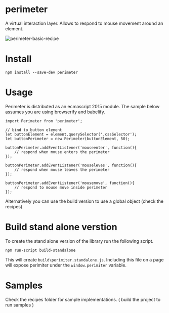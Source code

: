 # perimeter

A virtual interaction layer. Allows to respond to mouse movement around an element.

![perimeter-basic-recipe](https://cloud.githubusercontent.com/assets/299887/12561923/b84409e8-c3a2-11e5-96e3-775375c4cafb.gif)

# Install

    npm install --save-dev perimeter


# Usage

Perimeter is distributed as an ecmascript 2015 module. The sample below assumes you are using browserify and babelify.

    import Perimeter from 'perimeter';
    
    // bind to button element
    let buttonElement = element.querySelector('.cssSelector');
    let buttonPerimeter = new Perimeter(buttonElement, 50);
    
    buttonPerimeter.addEventListener('mouseenter', function(){
        // respond when mouse enters the perimeter
    });
    
    buttonPerimeter.addEventListener('mouseleves', function(){
        // respond when mouse leaves the perimeter
    });
    
    buttonPerimeter.addEventListener('mousemove', function(){
        // respond to mouse move inside perimeter
    });

Alternatively you can use the build version to use a global object (check the recipes)

# Build stand alone verstion

To create the stand alone version of the library run the following script.

    npm run-script build-standalone
    
This will create `build\perimiter.standalone.js`. Including this file on a page will expose perimiter under the `window.perimiter` variable.

# Samples

Check the recipes folder for sample implementations. ( build the project to run samples )
